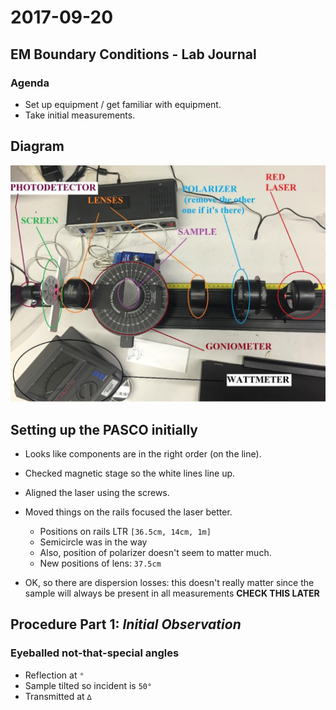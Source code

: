 # 2017-09-20

## EM Boundary Conditions - Lab Journal

### Agenda

- Set up equipment / get familiar with equipment.
- Take initial measurements.

## Diagram

![Diagram](https://raw.githubusercontent.com/JonNRb/physics506/master/Screen%20Shot%202017-09-18%20at%204.24.45%20PM.png)

## Setting up the PASCO initially

- Looks like components are in the right order (on the line).
- Checked magnetic stage so the white lines line up.
- Aligned the laser using the screws.

- Moved things on the rails focused the laser better.

  - Positions on rails LTR `[36.5cm, 14cm, 1m]`
  - Semicircle was in the way
  - Also, position of polarizer doesn't seem to matter much.
  - New positions of lens: `37.5cm`

- OK, so there are dispersion losses: this doesn't really matter since the sample will always be present in all measurements **CHECK THIS LATER**

## Procedure Part 1: _Initial Observation_

### Eyeballed not-that-special angles

- Reflection at `°`
- Sample tilted so incident is `50°`
- Transmitted at `∆`
